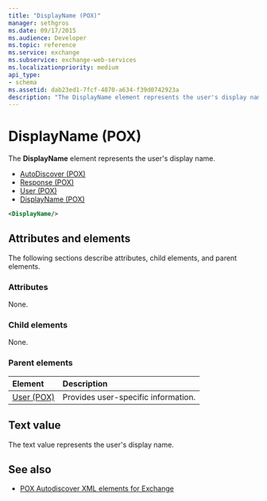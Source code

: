 ```yaml
---
title: "DisplayName (POX)"
manager: sethgros
ms.date: 09/17/2015
ms.audience: Developer
ms.topic: reference
ms.service: exchange
ms.subservice: exchange-web-services
ms.localizationpriority: medium
api_type:
- schema
ms.assetid: dab23ed1-7fcf-4870-a634-f39d0742923a
description: "The DisplayName element represents the user's display name."
---
```


# DisplayName (POX)

The **DisplayName** element represents the user's display name. 
  
- [AutoDiscover (POX)](autodiscover-pox.md) 
- [Response (POX)](response-pox.md) 
- [User (POX)](user-pox.md) 
- [DisplayName (POX)](displayname-pox.md)
  
```xml
<DisplayName/>
```

## Attributes and elements

The following sections describe attributes, child elements, and parent elements.
  
### Attributes

None.
  
### Child elements

None.
  
### Parent elements

|**Element**|**Description**|
|:-----|:-----|
|[User (POX)](user-pox.md) <br/> |Provides user-specific information.  <br/> |
   
## Text value

The text value represents the user's display name.
  
## See also

- [POX Autodiscover XML elements for Exchange](pox-autodiscover-xml-elements-for-exchange.md)

